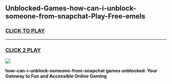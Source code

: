 
## Unblocked-Games-how-can-i-unblock-someone-from-snapchat-Play-Free-emels
<h3>
<a href="https://premium76.site?title=how-can-i-unblock-someone-from-snapchat&ref=21A">CLICK TO PLAY</a></h3>
<hr>

<h3>
<a href="https://premium76.site?title=how-can-i-unblock-someone-from-snapchat&ref=21A">CLICK 2 PLAY</a>
  
</h3>

<a href="https://premium76.site?title=how-can-i-unblock-someone-from-snapchat&ref=21A"><img src="https://clearcache.store/games.png"></a>


**how-can-i-unblock-someone-from-snapchat games unblocked: Your Gateway to Fun and Accessible Online Gaming**
